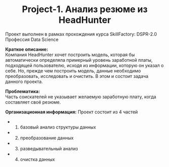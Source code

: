# <center> Project-1. Анализ резюме из HeadHunter  

Проект выполнен в рамках прохождения курса SkillFactory: DSPR-2.0 Профессия Data Science

**Краткое описание:**  
Компания HeadHunter хочет построить модель, которая бы автоматически определяла примерный уровень заработной платы, подходящей пользователю, исходя из информации, которую он указал о себе. Но, прежде чем построить модель, данные необходимо преобразовать, исследовать и очистить. В этом и состоит задача данного проекта.

**Проблематика:**  
Часть соискателей не указывает желаемую заработную плату, когда составляет своё резюме.

**Организационная информация:**
Проект состоит из 4 частей  
* 1. базовый анализ структуры данных
* 2. преобразование данных
* 3. разведывательный анализ
* 4. очистка данных

